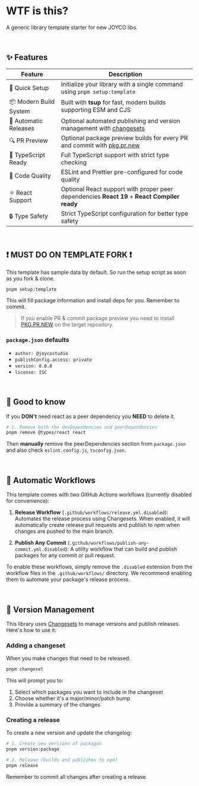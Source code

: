 # WTF is this?

A generic library template starter for new JOYCO libs.

<br/>

## ✨ Features

| Feature                | Description                                                                          |
| ---------------------- | ------------------------------------------------------------------------------------ |
| 🚀 Quick Setup         | Initialize your library with a single command using `pnpm setup:template` |
| 📦 Modern Build System | Built with **tsup** for fast, modern builds supporting ESM and CJS |
| 🔄 Automatic Releases  | Optional automated publishing and version management with [changesets](https://github.com/changesets/changesets) |
| 🔍 PR Preview          | Optional package preview builds for every PR and commit with [pkg.pr.new](https://github.com/stackblitz-labs/pkg.pr.new) |
| 🎯 TypeScript Ready    | Full TypeScript support with strict type checking |
| 🧹 Code Quality        | ESLint and Prettier pre-configured for code quality |
| ⚛️ React Support       | Optional React support with proper peer dependencies **React 19** + **React Compiler ready** |
| 🔒 Type Safety         | Strict TypeScript configuration for better type safety |

<br/>

## ❗️ MUST DO ON TEMPLATE FORK ❗️

This template has sample data by default. So run the setup script as soon as you fork & clone.

```bash
pnpm setup:template
```

This will fill package information and install deps for you. Remember to commit.

> If you enable PR & commit package preview you need to install [PKG.PR.NEW](https://github.com/apps/pkg-pr-new) on the target repository.

### `package.json` defaults

- `author: @joycostudio`
- `publishConfig.access: private`
- `version: 0.0.0`
- `license: ISC`

<br/>

## 👀 Good to know

If you **DON't** need react as a peer dependency you **NEED** to delete it.

```bash
# 1. Remove both the devDependencies and peerDependencies
pnpm remove @types/react react
```

Then **manually** remove the peerDependencies section from `package.json` and also check `eslint.config.js`, `tsconfig.json`.

<br/>

## 🤖 Automatic Workflows

This template comes with two GitHub Actions workflows (currently disabled for convenience):

1. **Release Workflow** (`.github/workflows/release.yml.disabled`): Automates the release process using Changesets. When enabled, it will automatically create release pull requests and publish to npm when changes are pushed to the main branch.

2. **Publish Any Commit** (`.github/workflows/publish-any-commit.yml.disabled`): A utility workflow that can build and publish packages for any commit or pull request.

To enable these workflows, simply remove the `.disabled` extension from the workflow files in the `.github/workflows/` directory. We recommend enabling them to automate your package's release process.

<br/>

## 🦋 Version Management

This library uses [Changesets](https://github.com/changesets/changesets) to manage versions and publish releases. Here's how to use it:

### Adding a changeset

When you make changes that need to be released:

```bash
pnpm changeset
```

This will prompt you to:

1. Select which packages you want to include in the changeset
2. Choose whether it's a major/minor/patch bump
3. Provide a summary of the changes

### Creating a release

To create a new version and update the changelog:

```bash
# 1. Create new versions of packages
pnpm version:package

# 2. Release (builds and publishes to npm)
pnpm release
```

Remember to commit all changes after creating a release.
